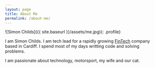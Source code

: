 ```yaml
---
layout: page
title: About Me
permalink: /about-me/
---
```


![Simon Childs]({{ site.baseurl }}/assets/me.jpg){: .profile}

I am Simon Childs. I am tech lead for a rapidly growing [FinTech](http://www.ndrc.ie/2014/03/fintech/) company based in Cardiff. I spend most of my days writting code and solving problems.

I am passionate about technology, motorsport, my wife and our cat. 
